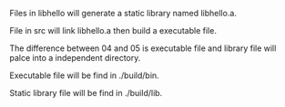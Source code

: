 Files in libhello will generate a static library named libhello.a.

File in src will link libhello.a then build a executable file.

The difference between 04 and 05 is executable file and library file will palce into a independent directory.

Executable file will be find in ./build/bin.

Static library file will be find in ./build/lib.